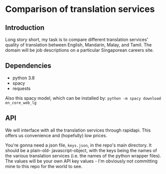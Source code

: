 # Comparison of translation services

## Introduction

Long story short, my task is to compare different translation services' quality of translation
between English, Mandarin, Malay, and Tamil. The domain will be job descriptions on a particular
Singaporean careers site.

## Dependencies

* python 3.8
* spacy
* requests

Also this spacy model, which can be installed by:
`python -m spacy download en_core_web_lg`

## API

We will interface with all the translation services through rapidapi. This offers us convenience
and (hopefully) low prices.

You're gonna need a json file, `keys.json`, in the repo's main directory. It should be a plain-old-
javascript-object, with the keys being the names of the various translation services (i.e. the
names of the python wrapper files). The values will be your own API key values - I'm
obviously not committing mine to this repo for the world to see.
